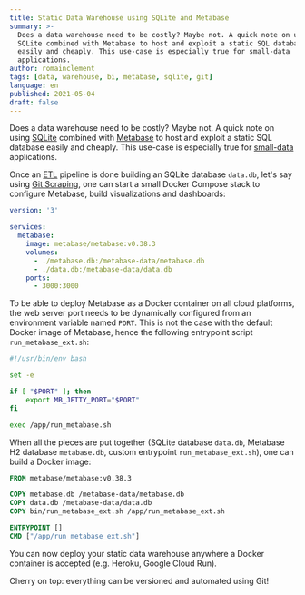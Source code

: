 ```yaml
---
title: Static Data Warehouse using SQLite and Metabase
summary: >-
  Does a data warehouse need to be costly? Maybe not. A quick note on using
  SQLite combined with Metabase to host and exploit a static SQL database
  easily and cheaply. This use-case is especially true for small-data
  applications.
author: romainclement
tags: [data, warehouse, bi, metabase, sqlite, git]
language: en
published: 2021-05-04
draft: false
---
```


Does a data warehouse need to be costly? Maybe not. A quick note on using
[SQLite][sqlite] combined with [Metabase][metabase] to host and exploit a
static SQL database easily and cheaply. This use-case is especially true
for [small-data](small-data) applications.

Once an [ETL](etl) pipeline is done building an SQLite database `data.db`,
let's say using [Git Scraping][git-scraping], one can start a small Docker
Compose stack to configure Metabase, build visualizations and dashboards:

```yaml
version: '3'

services:
  metabase:
    image: metabase/metabase:v0.38.3
    volumes:
      - ./metabase.db:/metabase-data/metabase.db
      - ./data.db:/metabase-data/data.db
    ports:
      - 3000:3000
```

To be able to deploy Metabase as a Docker container on all cloud platforms,
the web server port needs to be dynamically configured from an environment variable
named `PORT`. This is not the case with the default Docker image of Metabase,
hence the following entrypoint script `run_metabase_ext.sh`:

```bash
#!/usr/bin/env bash

set -e

if [ "$PORT" ]; then
    export MB_JETTY_PORT="$PORT"
fi

exec /app/run_metabase.sh
```

When all the pieces are put together (SQLite database `data.db`,
Metabase H2 database `metabase.db`, custom entrypoint `run_metabase_ext.sh`),
one can build a Docker image:

```dockerfile
FROM metabase/metabase:v0.38.3

COPY metabase.db /metabase-data/metabase.db
COPY data.db /metabase-data/data.db
COPY bin/run_metabase_ext.sh /app/run_metabase_ext.sh

ENTRYPOINT []
CMD ["/app/run_metabase_ext.sh"]
```

You can now deploy your static data warehouse anywhere a Docker container
is accepted (e.g. Heroku, Google Cloud Run).

Cherry on top: everything can be versioned and automated using Git!

[small-data]: https://en.wikipedia.org/wiki/Small_data 'Wikipedia - Small Data'
[sqlite]: https://sqlite.org 'SQLite'
[metabase]: https://www.metabase.com 'Metabase'
[etl]: https://en.wikipedia.org/wiki/Extract,_transform,_load 'Wikipedia - Extract, transform, load'
[git-scraping]: https://simonwillison.net/2020/Oct/9/git-scraping/ 'Simon Willison - Git Scraping'
